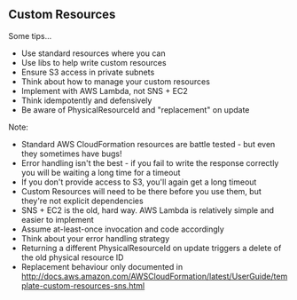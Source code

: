 ## Custom Resources

Some tips...

- Use standard resources where you can
- Use libs to help write custom resources
- Ensure S3 access in private subnets
- Think about how to manage your custom resources
- Implement with AWS Lambda, not SNS + EC2
- Think idempotently and defensively
- Be aware of PhysicalResourceId and "replacement" on update

Note:
- Standard AWS CloudFormation resources are battle tested - but even they sometimes have bugs!
- Error handling isn't the best - if you fail to write the response correctly you will be waiting a long time for a timeout
- If you don't provide access to S3, you'll again get a long timeout
- Custom Resources will need to be there before you use them, but they're not explicit dependencies
- SNS + EC2 is the old, hard way. AWS Lambda is relatively simple and easier to implement
- Assume at-least-once invocation and code accordingly
- Think about your error handling strategy
- Returning a different PhysicalResourceId on update triggers a delete of the old physical resource ID
- Replacement behaviour only documented in http://docs.aws.amazon.com/AWSCloudFormation/latest/UserGuide/template-custom-resources-sns.html
